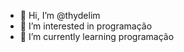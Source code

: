 - 👋 Hi, I’m @thydelim
- 👀 I’m interested in programação
- 🌱 I’m currently learning programação
<!---
thydelim/thydelim is a ✨ special ✨ repository because its `README.md` (this file) appears on your GitHub profile.
You can click the Preview link to take a look at your changes.
--->
